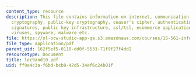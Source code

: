 ```yaml
---
content_type: resource
description: This file contains information on internet, communication security issues,
  cryptography, public-key cryptography, ceaser's cipher, authentication, digital
  signatures, public key infrastructure, ssl/tsl, ecommerce applications, smart cards,
  viruses, spyware, malware etc.
file: https://ol-ocw-studio-app-qa.s3.amazonaws.com/courses/15-561-information-technology-essentials-spring-2005/ff9a4c3af6bdbcb842d534ef6c24b01f_lec9and10.pdf
file_type: application/pdf
parent_uid: 162f5ef5-0118-dd0f-5531-71f9f27f4dd2
resourcetype: Document
title: lec9and10.pdf
uid: ff9a4c3a-f6bd-bcb8-42d5-34ef6c24b01f
---
```

